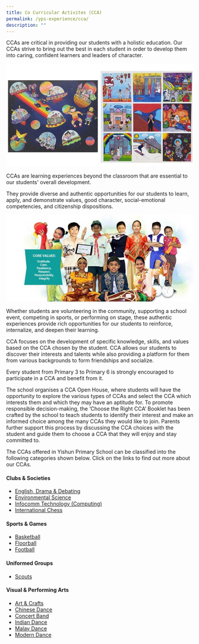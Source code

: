 ```yaml
---
title: Co Curricular Activites (CCA)
permalink: /yps-experience/cca/
description: ""
---
```

CCAs are critical in providing our students with a holistic education. Our CCAs strive to bring out the best in each student in order to develop them into caring, confident learners and leaders of character.

![](/images/Experience/Cca/cca_01_v1.jpg)

CCAs are learning experiences beyond the classroom that are essential to our students' overall development. 

They provide diverse and authentic opportunities for our students to learn, apply, and demonstrate values, good character, social-emotional competencies, and citizenship dispositions.

![](/images/Experience/Cca/cca_02_v1.jpg)

Whether students are volunteering in the community, supporting a school event, competing in sports, or performing on stage, these authentic experiences provide rich opportunities for our students to reinforce, internalize, and deepen their learning.

CCA focuses on the development of specific knowledge, skills, and values based on the CCA chosen by the student. CCA allows our students to discover their interests and talents while also providing a platform for them from various backgrounds to form friendships and socialize.

Every student from Primary 3 to Primary 6 is strongly encouraged to participate in a CCA and benefit from it. 

The school organises a CCA Open House, where students will have the opportunity to explore the various types of CCAs and select the CCA which interests them and which they may have an aptitude for. To promote responsible decision-making, the ‘Choose the Right CCA’ Booklet has been crafted by the school to teach students to identify their interest and make an informed choice among the many CCAs they would like to join. Parents further support this process by discussing the CCA choices with the student and guide them to choose a CCA that they will enjoy and stay committed to.

The CCAs offered in Yishun Primary School can be classified into the following categories shown below. Click on the links to find out more about our CCAs.

#### **Clubs & Societies**
* [English, Drama & Debating](/ccas/clubs/el-club)
* [Environmental Science](/ccas/clubs/science-club)
* [Infocomm Technology (Computing)](/ccas/clubs/ict-club)
* [International Chess](/ccas/clubs/chess-club)

#### **Sports & Games**
* [Basketball](/ccas/Sports-and-Games/basketball)
* [Floorball](/ccas/Sports-and-Games/floorball)
* [Football](/ccas/Sports-and-Games/football)

#### **Uniformed Groups**
* [Scouts](/ccas/Uniformed-Groups/scouts)

#### **Visual & Performing Arts**
* [Art & Crafts](/ccas/Visual-and-Performing-Arts/art-and-crafts)
* [Chinese Dance](/ccas/Visual-and-Performing-Arts/chinese-dance)
* [Concert Band](/ccas/Visual-and-Performing-Arts/concert-band)
* [Indian Dance](/ccas/Visual-and-Performing-Arts/indian-dance)
* [Malay Dance](/ccas/Visual-and-Performing-Arts/malay-dance)
* [Modern Dance](/ccas/Visual-and-Performing-Arts/modern-dance)